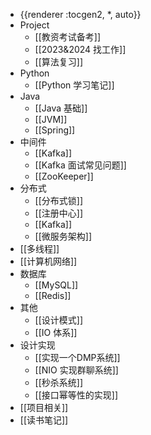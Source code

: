 - {{renderer :tocgen2, *, auto}}
- Project
	- [[教资考试备考]]
	- [[2023&2024 找工作]]
	- [[算法复习]]
- Python
	- [[Python 学习笔记]]
- Java
	- [[Java 基础]]
	- [[JVM]]
	- [[Spring]]
- 中间件
	- [[Kafka]]
	- [[Kafka 面试常见问题]]
	- [[ZooKeeper]]
- 分布式
	- [[分布式锁]]
	- [[注册中心]]
	- [[Kafka]]
	- [[微服务架构]]
- [[多线程]]
- [[计算机网络]]
- 数据库
	- [[MySQL]]
	- [[Redis]]
- 其他
	- [[设计模式]]
	- [[IO 体系]]
- 设计实现
	- [[实现一个DMP系统]]
	- [[NIO 实现群聊系统]]
	- [[秒杀系统]]
	- [[接口幂等性的实现]]
- [[项目相关]]
- [[读书笔记]]